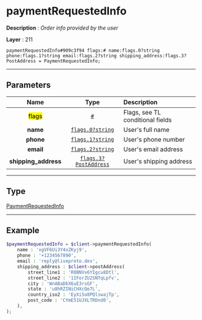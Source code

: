 # paymentRequestedInfo

**Description** : *Order info provided by the user*

**Layer** : 211

```tl
paymentRequestedInfo#909c3f94 flags:# name:flags.0?string phone:flags.1?string email:flags.2?string shipping_address:flags.3?PostAddress = PaymentRequestedInfo;
```

---

## Parameters

| Name | Type | Description |
| :---: | :---: | :--- |
| <mark>flags</mark> | [`#`](type/#) | Flags, see TL conditional fields |
| **name** | [`flags.0?string`](type/string) | User's full name |
| **phone** | [`flags.1?string`](type/string) | User's phone number |
| **email** | [`flags.2?string`](type/string) | User's email address |
| **shipping_address** | [`flags.3?PostAddress`](type/PostAddress) | User's shipping address |

---

## Type

[PaymentRequestedInfo](type/PaymentRequestedInfo)

---

## Example

```php
$paymentRequestedInfo = $client->paymentRequestedInfo(
	name : 'xgVF6Ui3Y4oZKyj9',
	phone : '+1234567890',
	email : 'reply@liveproto.dev',
	shipping_address : $client->postAddress(
		street_line1 : 'R0BNVv6YIgcu8Dtl',
		street_line2 : '1IForZU2SNTqLpfv',
		city : 'WnABaDkX6uE3rsGF',
		state : 'u8hRZINiCHXcQe7L',
		country_iso2 : 'EyXi5o8PQlswajTp',
		post_code : 'CYmE51UJXLTRDnd0',
	),
);
```